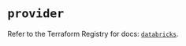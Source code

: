 # `provider`

Refer to the Terraform Registry for docs: [`databricks`](https://registry.terraform.io/providers/databricks/databricks/1.74.0/docs).

